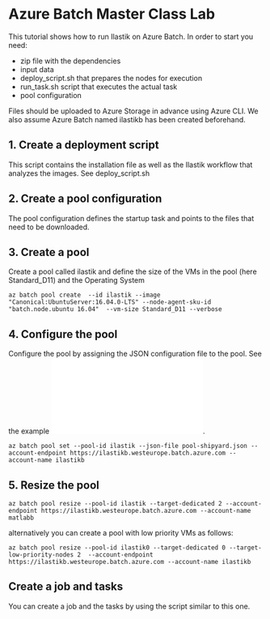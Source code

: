 # Azure Batch Master Class Lab #

This tutorial shows how to run Ilastik on Azure Batch. In order to start you need:
- zip file with the dependencies
- input data
- deploy_script.sh that prepares the nodes for execution
- run_task.sh script that executes the actual task
- pool configuration 

Files should be uploaded to Azure Storage in advance using Azure CLI. We also assume Azure Batch named ilastikb has been created beforehand.

## 1. Create a deployment script  
This script contains the installation file as well as the Ilastik workflow that analyzes the images.
See deploy_script.sh

## 2. Create a pool configuration 

The pool configuration defines the startup task and points to the files that need to be downloaded.

## 3. Create a pool

Create a pool called ilastik  and define the size of the VMs in the pool (here Standard_D11) and the Operating System

```az batch pool create  --id ilastik --image "Canonical:UbuntuServer:16.04.0-LTS" --node-agent-sku-id "batch.node.ubuntu 16.04"  --vm-size Standard_D11 --verbose```

## 4. Configure the pool

Configure the pool by assigning the JSON configuration file to the pool. See the example ![pool-shipyard.json](pool-shipyard.json).

``` az batch pool set --pool-id ilastik --json-file pool-shipyard.json --account-endpoint https://ilastikb.westeurope.batch.azure.com --account-name ilastikb ```

## 5. Resize the pool

```az batch pool resize --pool-id ilastik --target-dedicated 2 --account-endpoint https://ilastikb.westeurope.batch.azure.com --account-name matlabb```

alternatively you can create a pool with low priority VMs as follows:

```az batch pool resize --pool-id ilastik0 --target-dedicated 0 --target-low-priority-nodes 2  --account-endpoint https://ilastikb.westeurope.batch.azure.com --account-name ilastikb```

## Create a job and tasks

You can create a job and the tasks by using the script similar to this one.




